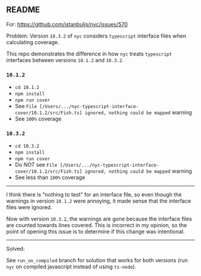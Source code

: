 ## README

For: https://github.com/istanbuljs/nyc/issues/570

Problem: Version `10.3.2` of `nyc` considers `typescript` interface files when calculating coverage.

This repo demonstrates the difference in how `nyc` treats `typescript` interfaces between versions `10.1.2` and `10.3.2`.

### `10.1.2`

- `cd 10.1.2`
- `npm install`
- `npm run cover`
- See `File [/Users/.../nyc-typescript-interface-cover/10.1.2/src/Fish.ts] ignored, nothing could be mapped` warning
- See `100%` coverage

### `10.3.2`

- `cd 10.3.2`
- `npm install`
- `npm run cover`
- Do *NOT* see `File [/Users/.../nyc-typescript-interface-cover/10.1.2/src/Fish.ts] ignored, nothing could be mapped` warning
- See less than `100%` coverage

---

I think there is "nothing to test" for an interface file, so even though the warnings in version `10.1.2` were annoying, it made sense that the interface files were ignored.

Now with version `10.3.2`, the warnings are gone because the interface files are counted towards lines covered. This is incorrect in my opinion, so the point of opening this issue is to determine if this change was intentional.

---

Solved:

See `run_on_compiled` branch for solution that works for both versions (run `nyc` on compiled javascript instead of using `ts-node`).
